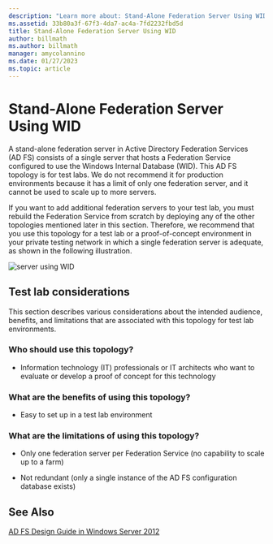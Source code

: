 ```yaml
---
description: "Learn more about: Stand-Alone Federation Server Using WID"
ms.assetid: 33b80a3f-67f3-4da7-ac4a-7fd2232fbd5d
title: Stand-Alone Federation Server Using WID
author: billmath
ms.author: billmath
manager: amycolannino
ms.date: 01/27/2023
ms.topic: article
---
```


# Stand-Alone Federation Server Using WID

A stand\-alone federation server in Active Directory Federation Services \(AD FS\) consists of a single server that hosts a Federation Service configured to use the Windows Internal Database \(WID\). This AD FS topology is for test labs. We do not recommend it for production environments because it has a limit of only one federation server, and it cannot be used to scale up to more servers.

If you want to add additional federation servers to your test lab, you must rebuild the Federation Service from scratch by deploying any of the other topologies mentioned later in this section. Therefore, we recommend that you use this topology for a test lab or a proof\-of\-concept environment in your private testing network in which a single federation server is adequate, as shown in the following illustration.

![server using WID](media/FedServerWID.gif)

## Test lab considerations
This section describes various considerations about the intended audience, benefits, and limitations that are associated with this topology for test lab environments.

### Who should use this topology?

-   Information technology \(IT\) professionals or IT architects who want to evaluate or develop a proof of concept for this technology

### What are the benefits of using this topology?

-   Easy to set up in a test lab environment

### What are the limitations of using this topology?

-   Only one federation server per Federation Service \(no capability to scale up to a farm\)

-   Not redundant \(only a single instance of the AD FS configuration database exists\)


## See Also
[AD FS Design Guide in Windows Server 2012](AD-FS-Design-Guide-in-Windows-Server-2012.md)

